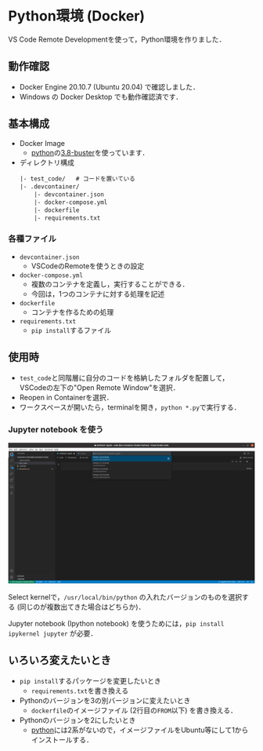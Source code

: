 # Python環境 (Docker)
VS Code Remote Developmentを使って，Python環境を作りました．

## 動作確認
- Docker Engine 20.10.7 (Ubuntu 20.04) で確認しました．
- Windows の Docker Desktop でも動作確認済です．

## 基本構成
- Docker Image
    - [python](https://hub.docker.com/_/python)の[3.8-buster](https://github.com/docker-library/python/blob/e0e01b8482ea14352c710134329cdd93ece88317/3.8/buster/Dockerfile)を使っています．
- ディレクトリ構成
    ```
    |- test_code/   # コードを置いている
    |- .devcontainer/
        |- devcontainer.json
        |- docker-compose.yml
        |- dockerfile
        |- requirements.txt
    ```

### 各種ファイル
- ```devcontainer.json```
    - VSCodeのRemoteを使うときの設定
- ```docker-compose.yml```
    - 複数のコンテナを定義し，実行することができる．
    - 今回は，1つのコンテナに対する処理を記述
- ```dockerfile```
    - コンテナを作るための処理
- ```requirements.txt```
    - ```pip install```するファイル

## 使用時
- ```test_code```と同階層に自分のコードを格納したフォルダを配置して，VSCodeの左下の"Open Remote Window"を選択．
- Reopen in Containerを選択．
- ワークスペースが開いたら，terminalを開き，```python *.py```で実行する．

### Jupyter notebook を使う
![jupyter](./fig/jupyter_notebook.png "Jupyter notebook")

Select kernelで，`/usr/local/bin/python` の入れたバージョンのものを選択する (同じのが複数出てきた場合はどちらか)．

Jupyter notebook (Ipython notebook) を使うためには，`pip install ipykernel jupyter` が必要．


## いろいろ変えたいとき
- ```pip install```するパッケージを変更したいとき
    - ```requirements.txt```を書き換える
- Pythonのバージョンを3の別バージョンに変えたいとき
    - ```dockerfile```のイメージファイル (2行目の```FROM```以下) を書き換える．
- Pythonのバージョンを2にしたいとき
    - [python](https://hub.docker.com/_/python)には2系がないので，イメージファイルをUbuntu等にして1からインストールする．
